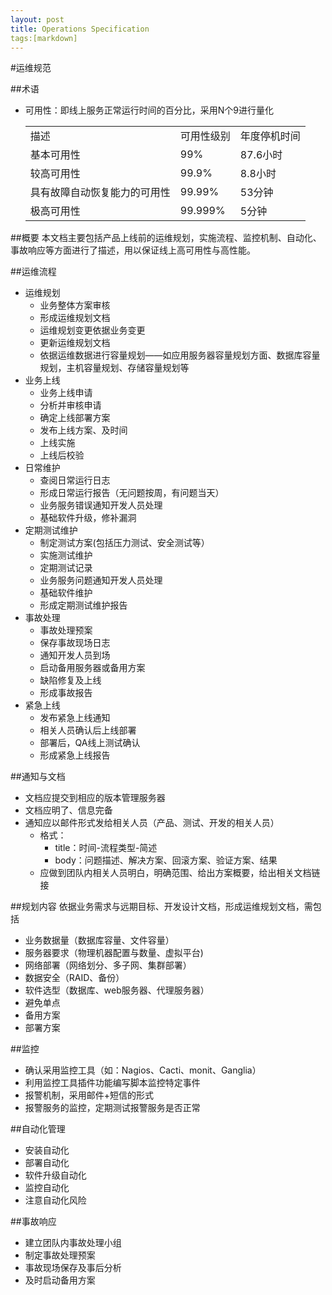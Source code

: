 ```yaml
---
layout: post
title: Operations Specification
tags:[markdown]
---
```

#运维规范

##术语
* 可用性：即线上服务正常运行时间的百分比，采用N个9进行量化
	<table>
		<tr><td>描述</td><td>可用性级别</td><td>年度停机时间</td></tr>
		<tr><td>基本可用性</td><td>99%</td><td>87.6小时</td></tr>
		<tr><td>较高可用性</td><td>99.9%</td><td>8.8小时</td></tr>
		<tr><td>具有故障自动恢复能力的可用性</td><td>99.99%</td><td>53分钟</td></tr>
		<tr><td>极高可用性</td><td>99.999%</td><td>5分钟</td></tr>
	</table>

##概要
本文档主要包括产品上线前的运维规划，实施流程、监控机制、自动化、事故响应等方面进行了描述，用以保证线上高可用性与高性能。

##运维流程

* 运维规划
	* 业务整体方案审核
	* 形成运维规划文档
	* 运维规划变更依据业务变更
	* 更新运维规划文档
	* 依据运维数据进行容量规划——如应用服务器容量规划方面、数据库容量规划，主机容量规划、存储容量规划等
* 业务上线
	* 业务上线申请
	* 分析并审核申请
	* 确定上线部署方案
	* 发布上线方案、及时间
	* 上线实施
	* 上线后校验
* 日常维护
	* 查阅日常运行日志
	* 形成日常运行报告（无问题按周，有问题当天）
	* 业务服务错误通知开发人员处理
	* 基础软件升级，修补漏洞
* 定期测试维护
	* 制定测试方案(包括压力测试、安全测试等）
	* 实施测试维护
	* 定期测试记录
	* 业务服务问题通知开发人员处理
	* 基础软件维护
	* 形成定期测试维护报告
* 事故处理
	* 事故处理预案
	* 保存事故现场日志
	* 通知开发人员到场
	* 启动备用服务器或备用方案
	* 缺陷修复及上线
	* 形成事故报告
* 紧急上线
	* 发布紧急上线通知
	* 相关人员确认后上线部署
	* 部署后，QA线上测试确认
	* 形成紧急上线报告

##通知与文档
* 文档应提交到相应的版本管理服务器
* 文档应明了、信息完备
* 通知应以邮件形式发给相关人员（产品、测试、开发的相关人员）
	* 格式：
		* title：时间-流程类型-简述
		* body：问题描述、解决方案、回滚方案、验证方案、结果
	* 应做到团队内相关人员明白，明确范围、给出方案概要，给出相关文档链接

##规划内容
依据业务需求与远期目标、开发设计文档，形成运维规划文档，需包括

* 业务数据量（数据库容量、文件容量）
* 服务器要求（物理机器配置与数量、虚拟平台)
* 网络部署（网络划分、多子网、集群部署）
* 数据安全（RAID、备份）
* 软件选型（数据库、web服务器、代理服务器）
* 避免单点
* 备用方案
* 部署方案

##监控
* 确认采用监控工具（如：Nagios、Cacti、monit、Ganglia）
* 利用监控工具插件功能编写脚本监控特定事件
* 报警机制，采用邮件+短信的形式
* 报警服务的监控，定期测试报警服务是否正常

##自动化管理
* 安装自动化
* 部署自动化
* 软件升级自动化
* 监控自动化
* 注意自动化风险

##事故响应
* 建立团队内事故处理小组
* 制定事故处理预案
* 事故现场保存及事后分析
* 及时启动备用方案
